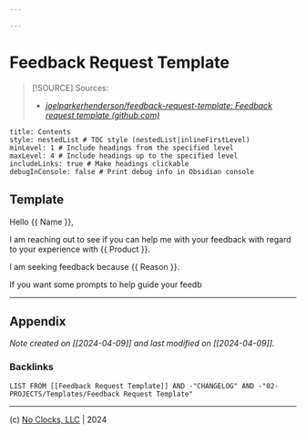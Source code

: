 ```yaml
---

---
```


# Feedback Request Template

> [!SOURCE] Sources:
> - *[joelparkerhenderson/feedback-request-template: Feedback request template (github.com)](https://github.com/joelparkerhenderson/feedback-request-template)*

```table-of-contents
title: Contents 
style: nestedList # TOC style (nestedList|inlineFirstLevel)
minLevel: 1 # Include headings from the specified level
maxLevel: 4 # Include headings up to the specified level
includeLinks: true # Make headings clickable
debugInConsole: false # Print debug info in Obsidian console
```

## Template

Hello {{ Name }},

I am reaching out to see if you can help me with your feedback with regard to your experience with {{ Product }}.

I am seeking feedback because {{ Reason }}.

If you want some prompts to help guide your feedb

***

## Appendix

*Note created on [[2024-04-09]] and last modified on [[2024-04-09]].*

### Backlinks

```dataview
LIST FROM [[Feedback Request Template]] AND -"CHANGELOG" AND -"02-PROJECTS/Templates/Feedback Request Template"
```

***

(c) [No Clocks, LLC](https://github.com/noclocks) | 2024